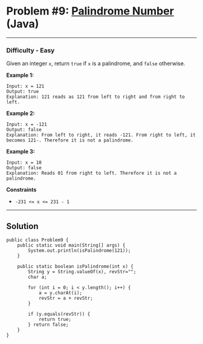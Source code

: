 # Problem #9: [Palindrome Number](https://leetcode.com/problems/palindrome-number/) (Java)

---

### Difficulty - Easy

Given an integer `x`, return `true` if `x` is a
palindrome, and `false` otherwise.

**Example 1:**

```
Input: x = 121
Output: true
Explanation: 121 reads as 121 from left to right and from right to left.
```

**Example 2:**

```
Input: x = -121
Output: false
Explanation: From left to right, it reads -121. From right to left, it becomes 121-. Therefore it is not a palindrome.
```

**Example 3:**

```
Input: x = 10
Output: false
Explanation: Reads 01 from right to left. Therefore it is not a palindrome.
```

**Constraints**

- `-231 <= x <= 231 - 1`

---

## Solution

```
public class Problem9 {
    public static void main(String[] args) {
        System.out.println(isPalindrome(121));
    }

    public static boolean isPalindrome(int x) {
        String y = String.valueOf(x), revStr="";
        char a;

        for (int i = 0; i < y.length(); i++) {
            a = y.charAt(i);
            revStr = a + revStr;
        }

        if (y.equals(revStr)) {
            return true;
        } return false;
    }
}
```